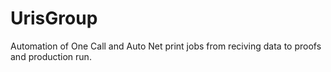 # UrisGroup
Automation of One Call and Auto Net print jobs from reciving data to proofs and production run.

